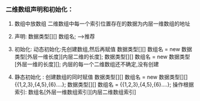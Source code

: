 ### 二维数组声明和初始化：
   
 1.   数组中放数组
        二维数组中每一个索引位置存在的数据为内层一维数组的地址
 2.   声明:
      数据类型[][] 数组名;  -->推荐
 3.   初始化:
        动态初始化:先创建数组,然后再赋值
        数据类型[][] 数组名 = new 数据类型[外层一维长度][内层二维的长度];
        数据类型[][] 数组名 = new 数据类型[外层一维的长度][]; 内层的每一个二维数组还不确定,没有创建

 4.    静态初始化 : 创建数组的同时赋值
       数据类型[][] 数组名 = new 数据类型[][]{{1,2,3},{4,5},{6}....};
       数据类型[][] 数组名 = {{1,2,3},{4,5},{6}....};
    操作根据索引:
          数组名[外层一维数组索引][内层二维数组索引]
